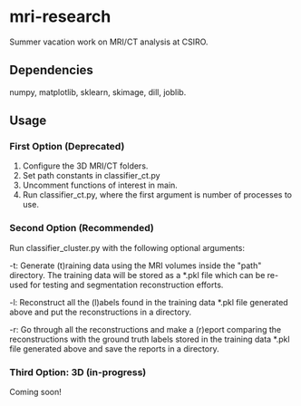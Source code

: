 # mri-research
Summer vacation work on MRI/CT analysis at CSIRO.

## Dependencies
numpy, matplotlib, sklearn, skimage, dill, joblib.

## Usage
### First Option (Deprecated)
1. Configure the 3D MRI/CT folders.
2. Set path constants in classifier_ct.py
3. Uncomment functions of interest in main.
4. Run classifier_ct.py, where the first argument is number of processes to use.

### Second Option (Recommended)
Run classifier_cluster.py with the following optional arguments:

-t:
Generate (t)raining data using the MRI volumes inside the "path" directory. The
training data will be stored as a *.pkl file which can be re-used for testing
and segmentation reconstruction efforts.

-l:
Reconstruct all the (l)abels found in the training data *.pkl file generated
above and put the reconstructions in a directory.

-r:
Go through all the reconstructions and make a (r)eport comparing the
reconstructions with the ground truth labels stored in the training data *.pkl
file generated above and save the reports in a directory.

### Third Option: 3D (in-progress)
Coming soon!